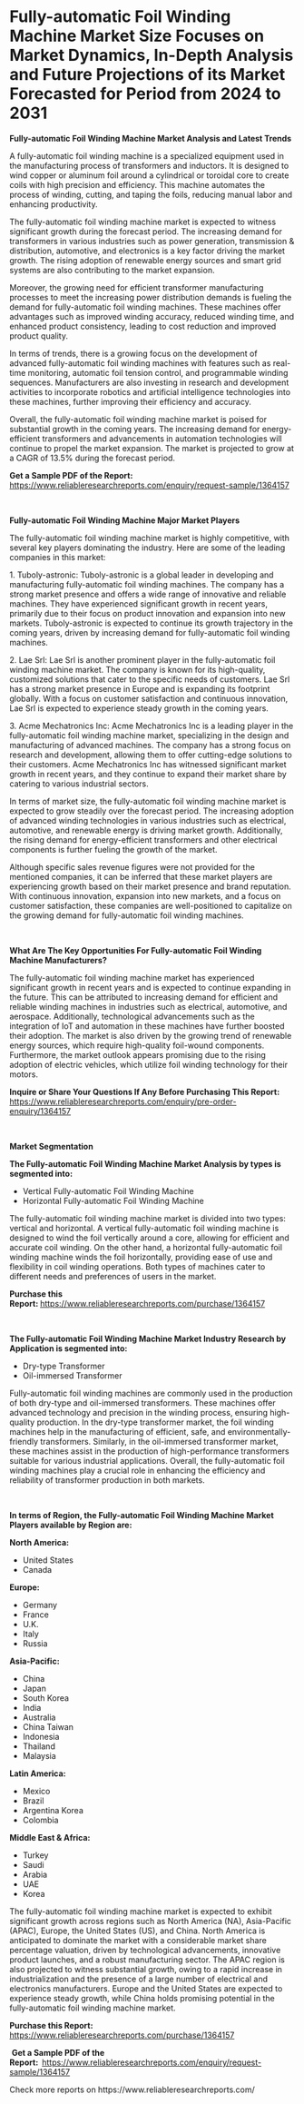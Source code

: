 <p><h1>Fully-automatic Foil Winding Machine Market Size Focuses on Market Dynamics, In-Depth Analysis and Future Projections of its Market Forecasted for Period from 2024 to 2031</h1></p><p><strong>Fully-automatic Foil Winding Machine Market Analysis and Latest Trends</strong></p>
<p><p>A fully-automatic foil winding machine is a specialized equipment used in the manufacturing process of transformers and inductors. It is designed to wind copper or aluminum foil around a cylindrical or toroidal core to create coils with high precision and efficiency. This machine automates the process of winding, cutting, and taping the foils, reducing manual labor and enhancing productivity.</p><p>The fully-automatic foil winding machine market is expected to witness significant growth during the forecast period. The increasing demand for transformers in various industries such as power generation, transmission & distribution, automotive, and electronics is a key factor driving the market growth. The rising adoption of renewable energy sources and smart grid systems are also contributing to the market expansion.</p><p>Moreover, the growing need for efficient transformer manufacturing processes to meet the increasing power distribution demands is fueling the demand for fully-automatic foil winding machines. These machines offer advantages such as improved winding accuracy, reduced winding time, and enhanced product consistency, leading to cost reduction and improved product quality.</p><p>In terms of trends, there is a growing focus on the development of advanced fully-automatic foil winding machines with features such as real-time monitoring, automatic foil tension control, and programmable winding sequences. Manufacturers are also investing in research and development activities to incorporate robotics and artificial intelligence technologies into these machines, further improving their efficiency and accuracy.</p><p>Overall, the fully-automatic foil winding machine market is poised for substantial growth in the coming years. The increasing demand for energy-efficient transformers and advancements in automation technologies will continue to propel the market expansion. The market is projected to grow at a CAGR of 13.5% during the forecast period.</p></p>
<p><strong>Get a Sample PDF of the Report:&nbsp;</strong> <a href="https://www.reliableresearchreports.com/enquiry/request-sample/1364157">https://www.reliableresearchreports.com/enquiry/request-sample/1364157</a></p>
<p>&nbsp;</p>
<p><strong>Fully-automatic Foil Winding Machine Major Market Players</strong></p>
<p><p>The fully-automatic foil winding machine market is highly competitive, with several key players dominating the industry. Here are some of the leading companies in this market:</p><p>1. Tuboly-astronic: Tuboly-astronic is a global leader in developing and manufacturing fully-automatic foil winding machines. The company has a strong market presence and offers a wide range of innovative and reliable machines. They have experienced significant growth in recent years, primarily due to their focus on product innovation and expansion into new markets. Tuboly-astronic is expected to continue its growth trajectory in the coming years, driven by increasing demand for fully-automatic foil winding machines.</p><p>2. Lae Srl: Lae Srl is another prominent player in the fully-automatic foil winding machine market. The company is known for its high-quality, customized solutions that cater to the specific needs of customers. Lae Srl has a strong market presence in Europe and is expanding its footprint globally. With a focus on customer satisfaction and continuous innovation, Lae Srl is expected to experience steady growth in the coming years.</p><p>3. Acme Mechatronics Inc: Acme Mechatronics Inc is a leading player in the fully-automatic foil winding machine market, specializing in the design and manufacturing of advanced machines. The company has a strong focus on research and development, allowing them to offer cutting-edge solutions to their customers. Acme Mechatronics Inc has witnessed significant market growth in recent years, and they continue to expand their market share by catering to various industrial sectors.</p><p>In terms of market size, the fully-automatic foil winding machine market is expected to grow steadily over the forecast period. The increasing adoption of advanced winding technologies in various industries such as electrical, automotive, and renewable energy is driving market growth. Additionally, the rising demand for energy-efficient transformers and other electrical components is further fueling the growth of the market.</p><p>Although specific sales revenue figures were not provided for the mentioned companies, it can be inferred that these market players are experiencing growth based on their market presence and brand reputation. With continuous innovation, expansion into new markets, and a focus on customer satisfaction, these companies are well-positioned to capitalize on the growing demand for fully-automatic foil winding machines.</p></p>
<p>&nbsp;</p>
<p><strong>What Are The Key Opportunities For Fully-automatic Foil Winding Machine Manufacturers?</strong></p>
<p><p>The fully-automatic foil winding machine market has experienced significant growth in recent years and is expected to continue expanding in the future. This can be attributed to increasing demand for efficient and reliable winding machines in industries such as electrical, automotive, and aerospace. Additionally, technological advancements such as the integration of IoT and automation in these machines have further boosted their adoption. The market is also driven by the growing trend of renewable energy sources, which require high-quality foil-wound components. Furthermore, the market outlook appears promising due to the rising adoption of electric vehicles, which utilize foil winding technology for their motors.</p></p>
<p><strong>Inquire or Share Your Questions If Any Before Purchasing This Report:</strong> <a href="https://www.reliableresearchreports.com/enquiry/pre-order-enquiry/1364157">https://www.reliableresearchreports.com/enquiry/pre-order-enquiry/1364157</a></p>
<p>&nbsp;</p>
<p><strong>Market Segmentation</strong></p>
<p><strong>The Fully-automatic Foil Winding Machine Market Analysis by types is segmented into:</strong></p>
<p><ul><li>Vertical Fully-automatic Foil Winding Machine</li><li>Horizontal Fully-automatic Foil Winding Machine</li></ul></p>
<p><p>The fully-automatic foil winding machine market is divided into two types: vertical and horizontal. A vertical fully-automatic foil winding machine is designed to wind the foil vertically around a core, allowing for efficient and accurate coil winding. On the other hand, a horizontal fully-automatic foil winding machine winds the foil horizontally, providing ease of use and flexibility in coil winding operations. Both types of machines cater to different needs and preferences of users in the market.</p></p>
<p><strong>Purchase this Report:&nbsp;</strong><a href="https://www.reliableresearchreports.com/purchase/1364157">https://www.reliableresearchreports.com/purchase/1364157</a></p>
<p>&nbsp;</p>
<p><strong>The Fully-automatic Foil Winding Machine Market Industry Research by Application is segmented into:</strong></p>
<p><ul><li>Dry-type Transformer</li><li>Oil-immersed Transformer</li></ul></p>
<p><p>Fully-automatic foil winding machines are commonly used in the production of both dry-type and oil-immersed transformers. These machines offer advanced technology and precision in the winding process, ensuring high-quality production. In the dry-type transformer market, the foil winding machines help in the manufacturing of efficient, safe, and environmentally-friendly transformers. Similarly, in the oil-immersed transformer market, these machines assist in the production of high-performance transformers suitable for various industrial applications. Overall, the fully-automatic foil winding machines play a crucial role in enhancing the efficiency and reliability of transformer production in both markets.</p></p>
<p>&nbsp;</p>
<p><strong>In terms of Region, the Fully-automatic Foil Winding Machine Market Players available by Region are:</strong></p>
<p>
    <p> <strong> North America: </strong>
        <ul>
            <li>United States</li>
            <li>Canada</li>
        </ul>
        </p> 
    <p> <strong> Europe: </strong>
        <ul>
            <li>Germany</li>
            <li>France</li>
            <li>U.K.</li>
            <li>Italy</li>
            <li>Russia</li>
        </ul>
        </p> 
    <p> <strong> Asia-Pacific: </strong>
        <ul>
            <li>China</li>
            <li>Japan</li>
            <li>South Korea</li>
            <li>India</li>
            <li>Australia</li>
            <li>China Taiwan</li>
            <li>Indonesia</li>
            <li>Thailand</li>
            <li>Malaysia</li>
        </ul>
        </p> 
    <p> <strong> Latin America: </strong>
        <ul>
            <li>Mexico</li>
            <li>Brazil</li>
            <li>Argentina Korea</li>
            <li>Colombia</li>
        </ul>
        </p> 
    <p> <strong> Middle East & Africa: </strong>
        <ul>
            <li>Turkey</li>
            <li>Saudi</li>
            <li>Arabia</li>
            <li>UAE</li>
            <li>Korea</li>
        </ul>
    </p>
    </p>
<p><p>The fully-automatic foil winding machine market is expected to exhibit significant growth across regions such as North America (NA), Asia-Pacific (APAC), Europe, the United States (US), and China. North America is anticipated to dominate the market with a considerable market share percentage valuation, driven by technological advancements, innovative product launches, and a robust manufacturing sector. The APAC region is also projected to witness substantial growth, owing to a rapid increase in industrialization and the presence of a large number of electrical and electronics manufacturers. Europe and the United States are expected to experience steady growth, while China holds promising potential in the fully-automatic foil winding machine market.</p></p>
<p><strong>Purchase this Report: </strong><a href="https://www.reliableresearchreports.com/purchase/1364157">https://www.reliableresearchreports.com/purchase/1364157</a></p>
<p>&nbsp;<strong>Get a Sample PDF of the Report:&nbsp;&nbsp;</strong><a href="https://www.reliableresearchreports.com/enquiry/request-sample/1364157">https://www.reliableresearchreports.com/enquiry/request-sample/1364157</a></p>
<p><strong></strong></p>
<p>Check more reports on https://www.reliableresearchreports.com/</p>